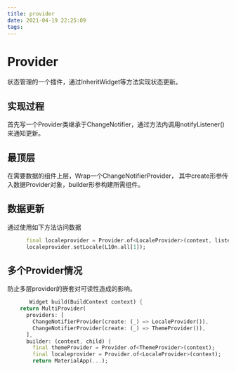 ```yaml
---
title: provider
date: 2021-04-19 22:25:09
tags:
---
```


# Provider
状态管理的一个插件，通过InheritWidget等方法实现状态更新。

## 实现过程
首先写一个Provider类继承于ChangeNotifier，通过方法内调用notifyListener()来通知更新。

## 最顶层
在需要数据的组件上层，Wrap一个ChangeNotifierProvider，
其中create形参传入数据Provider对象，builder形参构建所需组件。

## 数据更新
通过使用如下方法访问数据
```dart
      final localeprovider = Provider.of<LocaleProvider>(context, listen: false);
      localeprovider.setLocale(L10n.all[1]);
```
## 多个Provider情况
防止多层provider的嵌套对可读性造成的影响。
```dart
       Widget build(BuildContext context) {
    return MultiProvider(
      providers: [
        ChangeNotifierProvider(create: (_) => LocaleProvider()),
        ChangeNotifierProvider(create: (_) => ThemeProvider()),
      ],
      builder: (context, child) {
        final themeProvider = Provider.of<ThemeProvider>(context);
        final localeprovider = Provider.of<LocaleProvider>(context);
        return MaterialApp(...);
```
